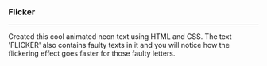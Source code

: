 ### Flicker
----------------

Created this cool animated neon text using HTML and CSS. 
The text 'FLICKER' also contains faulty texts in it and you will notice how the flickering effect goes faster for those faulty letters.


